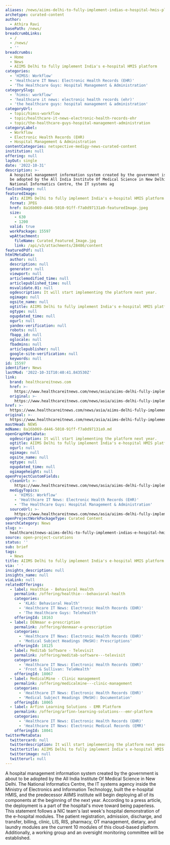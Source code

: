 ```yaml
---
aliases: /news/aiims-delhi-to-fully-implement-indias-e-hospital-hmis-platform
archetype: curated-content
author:
  - Athira Ravi
basePath: /news/
breadcrumbLinks:
  - /
  - /news/
  - ''
breadcrumbs:
  - Home
  - News
  - AIIMS Delhi to fully implement India's e-hospital HMIS platform
categories:
  - 'HIMSS: Workflow'
  - 'Healthcare IT News: Electronic Health Records (EHR)'
  - 'The Healthcare Guys: Hospital Management & Administration'
categorySlug:
  - 'himss: workflow'
  - 'healthcare it news: electronic health records (ehr)'
  - 'the healthcare guys: hospital management & administration'
categoryUrl:
  - topic/himss-workflow
  - topic/healthcare-it-news-electronic-health-records-ehr
  - topic/the-healthcare-guys-hospital-management-administration
categoryLabel:
  - Workflow
  - Electronic Health Records (EHR)
  - Hospital Management & Administration
contentCategories: netspective-medigy-news-curated-content
institution: null
offering: null
layOut: single
date: '2022-10-31'
description: >-
  A hospital management information system created by the government is about to
  be adopted by the All India Institute Of Medical Science in New Delhi. The
  National Informatics Centre, the IT systems ag
favIconImage: null
featuredImage:
  alt: AIIMS Delhi to fully implement India's e-hospital HMIS platform
  format: JPEG
  href: 8a16b069-d446-5010-91ff-f7a0d97131a9-featuredImage.jpeg
  size:
    - 630
    - 1200
  valid: true
  workPackage: 15597
  wpAttachment:
    fileName: Curated_Featured_Image.jpg
    link: /api/v3/attachments/28486/content
featuredPdf: null
htmlMetaData:
  author: null
  description: null
  generator: null
  viewport: null
  articlemodified_time: null
  articlepublished_time: null
  msvalidate.01: null
  ogdescription: It will start implementing the platform next year.
  ogimage: null
  ogsite_name: null
  ogtitle: AIIMS Delhi to fully implement India's e-hospital HMIS platform
  ogtype: null
  ogupdated_time: null
  ogurl: null
  yandex-verification: null
  robots: null
  fbapp_id: null
  oglocale: null
  fbadmins: null
  articlepublisher: null
  google-site-verification: null
  keywords: null
id: 15597
identifier: News
lastMod: '2022-10-31T10:40:41.843530Z'
link:
  brand: healthcareitnews.com
  href: >-
    https://www.healthcareitnews.com/news/asia/aiims-delhi-fully-implement-indias-e-hospital-hmis-platform
  original: >-
    https://www.healthcareitnews.com/news/asia/aiims-delhi-fully-implement-indias-e-hospital-hmis-platform
href: >-
  https://www.healthcareitnews.com/news/asia/aiims-delhi-fully-implement-indias-e-hospital-hmis-platform
original: >-
  https://www.healthcareitnews.com/news/asia/aiims-delhi-fully-implement-indias-e-hospital-hmis-platform
mastHead: NEWS
mdName: 8a16b069-d446-5010-91ff-f7a0d97131a9.md
openGraphMetaData:
  ogdescription: It will start implementing the platform next year.
  ogtitle: AIIMS Delhi to fully implement India's e-hospital HMIS platform
  ogurl: null
  ogimage: null
  ogsite_name: null
  ogtype: null
  ogupdated_time: null
  ogimageheight: null
openProjectCustomFields:
  cleanUrl: >-
    https://www.healthcareitnews.com/news/asia/aiims-delhi-fully-implement-indias-e-hospital-hmis-platform
  medigyTopics:
    - 'HIMSS: Workflow'
    - 'Healthcare IT News: Electronic Health Records (EHR)'
    - 'The Healthcare Guys: Hospital Management & Administration'
  sourceUrl: >-
    https://www.healthcareitnews.com/news/asia/aiims-delhi-fully-implement-indias-e-hospital-hmis-platform
openProjectWorkPackageType: Curated Content
searchCategory: News
slug: >-
  healthcareitnews-aiims-delhi-to-fully-implement-indias-e-hospital-hmis-platform
source: open-project-curations
status: ''
sub: brief
tags:
  - News
title: AIIMS Delhi to fully implement India's e-hospital HMIS platform
via: ' '
insights_description: null
insights_name: null
viaLink: null
relatedOfferings:
  - label: Healthie - Behavioral Health
    permalink: /offering/healthie---behavioral-health
    categories:
      - 'KLAS: Behavioral Health'
      - 'Healthcare IT News: Electronic Health Records (EHR)'
      - 'The Healthcare Guys: Telehealth'
    offeringId: 18163
  - label: DENmaar e-prescription
    permalink: /offering/denmaar-e-prescription
    categories:
      - 'Healthcare IT News: Electronic Health Records (EHR)'
      - 'Medical Subject Headings (MeSH): Prescriptions'
    offeringId: 18125
  - label: Meditab Software - Televisit
    permalink: /offering/meditab-software---televisit
    categories:
      - 'Healthcare IT News: Electronic Health Records (EHR)'
      - 'Frost & Sullivan: TeleHealth'
    offeringId: 18067
  - label: MedicalMine - Clinic management
    permalink: /offering/medicalmine---clinic-management
    categories:
      - 'Healthcare IT News: Electronic Health Records (EHR)'
      - 'Medical Subject Headings (MeSH): Documentation'
    offeringId: 18065
  - label: Arfinn Learning Solutions - EMR Platform
    permalink: /offering/arfinn-learning-solutions---emr-platform
    categories:
      - 'Healthcare IT News: Electronic Health Records (EHR)'
      - 'Healthcare IT News: Electronic Medical Records (EMR)'
    offeringId: 18041
twitterMetaData:
  twittercard: null
  twitterdescription: It will start implementing the platform next year.
  twittertitle: AIIMS Delhi to fully implement India's e-hospital HMIS platform
  twitterimage: null
  twitterurl: null
---
```

<p>A hospital management information system created by the government is about to be adopted by the All India Institute Of Medical Science in New Delhi. The National Informatics Centre, the IT systems agency inside the Ministry of Electronics and Information Technology, built the e-hospital HMIS, and the predecessor AIIMS institute will begin deploying all of its components at the beginning of the next year. According to a press article, the deployment is a part of the hospital's move toward being paperless. This statement follows a NIC team's last week's hospital demonstration of the e-hospital modules. The patient registration, admission, discharge, and transfer, billing, clinic, LIS, RIS, pharmacy, OT management, dietary, and laundry modules are the current 10 modules of this cloud-based platform. Additionally, a working group and an oversight monitoring committee will be established.</p>